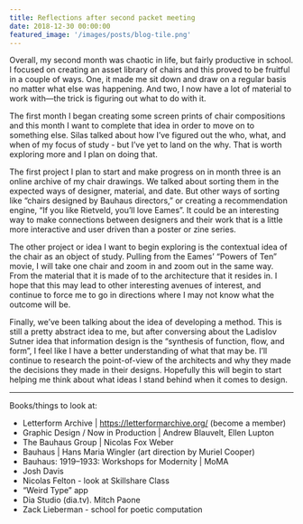```yaml
---
title: Reflections after second packet meeting
date: 2018-12-30 00:00:00
featured_image: '/images/posts/blog-tile.png'
---
```


Overall, my second month was chaotic in life, but fairly productive in school. I focused on creating an asset library of chairs and this proved to be fruitful in a couple of ways. One, it made me sit down and draw on a regular basis no matter what else was happening. And two, I now have a lot of material to work with—the trick is figuring out what to do with it.

The first month I began creating some screen prints of chair compositions and this month I want to complete that idea in order to move on to something else. Silas talked about how I’ve figured out the who, what, and when of my focus of study - but I’ve yet to land on the why. That is worth exploring more and I plan on doing that.

The first project I plan to start and make progress on in month three is an online archive of my chair drawings. We talked about sorting them in the expected ways of designer, material, and date. But other ways of sorting like “chairs designed by Bauhaus directors,” or creating a recommendation engine, “If you like Rietveld, you’ll love Eames”. It could be an interesting way to make connections between designers and their work that is a little more interactive and user driven than a poster or zine series.

The other project or idea I want to begin exploring is the contextual idea of the chair as an object of study. Pulling from the Eames’ “Powers of Ten” movie, I will take one chair and zoom in and zoom out in the same way. From the material that it is made of to the architecture that it resides in. I hope that this may lead to other interesting avenues of interest, and continue to force me to go in directions where I may not know what the outcome will be.

Finally, we’ve been talking about the idea of developing a method. This is still a pretty abstract idea to me, but after conversing about the Ladislov Sutner idea that information design is the “synthesis of function, flow, and form”, I feel like I have a better understanding of what that may be. I’ll continue to research the point-of-view of the architects and why they made the decisions they made in their designs. Hopefully this will begin to start helping me think about what ideas I stand behind when it comes to design.

---

Books/things to look at:
- Letterform Archive  |   https://letterformarchive.org/ (become a member)
- Graphic Design / Now in Production  |  Andrew Blauvelt, Ellen Lupton
- The Bauhaus Group  |  Nicolas Fox Weber
- Bauhaus  |  Hans Maria Wingler (art direction by Muriel Cooper)
- Bauhaus: 1919–1933: Workshops for Modernity  |  MoMA
- Josh Davis
- Nicolas Felton - look at Skillshare Class
- “Weird Type” app
- Dia Studio (dia.tv). Mitch Paone
- Zack Lieberman - school for poetic computation
